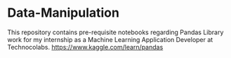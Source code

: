 # Data-Manipulation
This repository contains  pre-requisite notebooks regarding Pandas Library work for my internship as a Machine Learning Application Developer at Technocolabs. 
https://www.kaggle.com/learn/pandas
